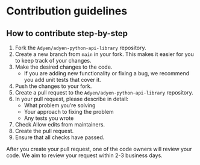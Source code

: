 # Contribution guidelines

## How to contribute step-by-step

1. Fork the `Adyen/adyen-python-api-library` repository.
2. Create a new branch from `main` in your fork. This makes it easier for you to keep track of your changes.
3. Make the desired changes to the code.
    * If you are adding new functionality or fixing a bug, we recommend you add unit tests that cover it.
4. Push the changes to your fork.
5. Create a pull request to the `Adyen/adyen-python-api-library` repository.
6. In your pull request, please describe in detail:
    * What problem you’re solving
    * Your approach to fixing the problem
    * Any tests you wrote
7. Check Allow edits from maintainers.
8. Create the pull request.
9. Ensure that all checks have passed.

After you create your pull request, one of the code owners will review your code.
We aim to review your request within 2-3 business days.
